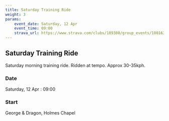 ```yaml
---
title: Saturday Training Ride
weight: 3
params:
    event_date: Saturday, 12 Apr
    event_time: 09:00
    strava_url: https://www.strava.com/clubs/189380/group_events/1801637
---
```


## Saturday Training Ride 

Saturday morning training ride. Ridden at tempo. Approx 30-35kph.

### Date

Saturday, 12 Apr : 09:00

### Start

George &amp; Dragon, Holmes Chapel


